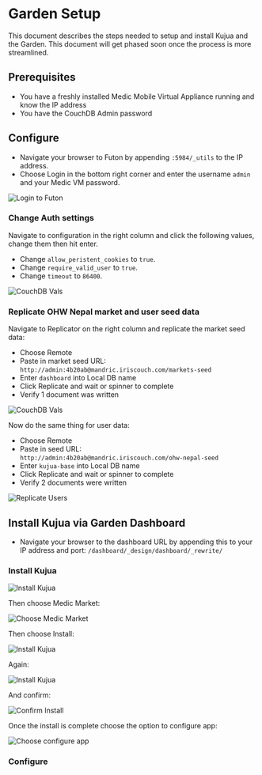 # Garden Setup

This document describes the steps needed to setup and install Kujua and the
Garden. This document will get phased soon once the process is more
streamlined.

## Prerequisites

* You have a freshly installed Medic Mobile Virtual Appliance running and know the IP address
* You have the CouchDB Admin password

## Configure

* Navigate your browser to Futon by appending `:5984/_utils` to the IP address.
* Choose Login in the bottom right corner and enter the username `admin` and
  your Medic VM password.

![Login to Futon](img/garden/login_to_futon.png)

### Change Auth settings

Navigate to configuration in the right column and click the following values, change them then hit enter.

* Change `allow_peristent_cookies` to `true`.
* Change `require_valid_user` to `true`.
* Change `timeout` to `86400`.

![CouchDB Vals](img/garden/couch_httpd_auth_vals.png)

### Replicate OHW Nepal market and user seed data

Navigate to Replicator on the right column and replicate the market seed data:

* Choose Remote
* Paste in market seed URL: `http://admin:4b20ab@mandric.iriscouch.com/markets-seed`
* Enter `dashboard` into Local DB name
* Click Replicate and wait or spinner to complete
* Verify 1 document was written

![CouchDB Vals](img/garden/replicate_market_seed.png)

Now do the same thing for user data:

* Choose Remote
* Paste in seed URL: <br/>
  `http://admin:4b20ab@mandric.iriscouch.com/ohw-nepal-seed`
* Enter `kujua-base` into Local DB name
* Click Replicate and wait or spinner to complete
* Verify 2 documents were written

![Replicate Users](img/garden/replicate_ohw_seed.png)

## Install Kujua via Garden Dashboard

* Navigate your browser to the dashboard URL by appending this to your IP
address and port: `/dashboard/_design/dashboard/_rewrite/`

### Install Kujua

![Install Kujua](img/garden/install_garden_app.png)

Then choose Medic Market:

![Choose Medic Market](img/garden/choose_medic_market.png)

Then choose Install:

![Install Kujua](img/garden/choose_kujua_app.png)

Again:

![Install Kujua](img/garden/install_kujua.png)

And confirm:

![Confirm Install](img/garden/confirm_install.png)

Once the install is complete choose the option to configure app:

![Choose configure app](img/garden/install_complete.png)

### Configure

